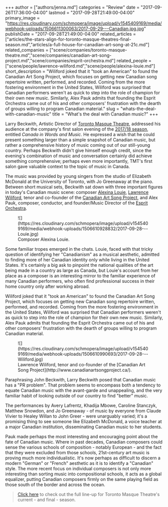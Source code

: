 +++
author = ["authors/jenna.md"]
categories = "Review"
date = "2017-09-26T17:36:00-04:00"
lastmod = "2017-09-28T21:49:00-04:00"
primary_image = "https://res.cloudinary.com/schmopera/image/upload/v1545409169/media/webhook-uploads/1506611300063/2017-09-29---Canadian.jpg.jpg"
publishDate = "2017-09-28T21:49:00-04:00"
related_articles = ["articles/the-stars-align-for-toronto-masque-theatres-final-season.md","articles/a-full-house-for-canadian-art-song-at-21c.md"]
related_companies = ["scene/companies/toronto-masque-theatre.md","scene/companies/canadian-art-song-project.md","scene/companies/esprit-orchestra.md"]
related_people = ["scene/people/lawrence-wiliford.md","scene/people/alexina-louie.md"]
short_description = "Wiliford joked that it &quot;took an American&quot; to found the Canadian Art Song Project, which focuses on getting new Canadian song repertoire written, performed, and recorded. Coming from the more fostering environment in the United States, Wiliford was surprised that Canadian performers weren&#039;t as quick to step into the role of champion for their own new music. Similarly, Alex Pauk admits that founding the Esprit Orchestra came out of his and other composers&#039; frustration with the dearth of groups willing to program Canadian material."
slug = "whats-the-deal-with-canadian-music"
title = "What&#039;s the deal with Canadian music?"
+++

Larry Beckwith, Artistic Director of [Toronto Masque Theatre](/scene/companies/toronto-masque-theatre/), addressed his audience at the company's first salon evening of the [2017/18 season](/the-stars-align-for-toronto-masque-theatres-final-season/), entitled *Canada in Words and Music*. He expressed a wish that he could present something larger than a simple snapshot of Canadian music, but rather a comprehensive history of music coming out of our still-young country. Perhaps Beckwith didn't give himself enough credit, since the evening's combination of music and conversation certainly did achieve something comprehensive; perhaps even more importantly, TMT's first salon gave valuable context to the topic of music in Canada.

The music was provided by young singers from the studio of Elizabeth McDonald at the University of Toronto, with Jo Greenaway at the piano. Between short musical sets, Beckwith sat down with three important figures in today's Canadian music scene: composer [Alexina Louie](/talking-with-composers-alexina-louie/), [Lawrence Wiliford](/scene/people/lawrence-wiliford/), tenor and co-founder of the [Canadian Art Song Project](/scene/companies/canadian-art-song-project/), and Alex Pauk, composer, conductor, and founder/Music Director of the [Esprit Orchestra](/scene/companies/esprit-orchestra/).

<figure data-type="image">
![](https://res.cloudinary.com/schmopera/image/upload/v1545409169/media/webhook-uploads/1506610928832/2017-09-28---Louie.jpg)
<figcaption>Composer Alexina Louie.</figcaption>
</figure>

Some familiar tropes emerged in the chats. Louie, faced with that tricky question of identifying her "Canadianism" as a musical aesthetic, admitted to finding more of her Canadian identity only while living in the United States. It's certainly a big ask to pinpoint the national qualities of the art being made in a country as large as Canada, but Louie's account from her place as a composer is an interesting mirror to the familiar experience of many Canadian performers, who often find professional success in their home country only after working abroad.

Wiliford joked that it "took an American" to found the Canadian Art Song Project, which focuses on getting new Canadian song repertoire written, performed, and recorded. Coming from the more fostering environment in the United States, Wiliford was surprised that Canadian performers weren't as quick to step into the role of champion for their own new music. Similarly, Alex Pauk admits that founding the Esprit Orchestra came out of his and other composers' frustration with the dearth of groups willing to program Canadian material.

<figure data-type="image">
![](https://res.cloudinary.com/schmopera/image/upload/v1545409169/media/webhook-uploads/1506610990693/2017-09-28---Wiliford.jpg)
<figcaption>Lawrence Wiliford, tenor and co-founder of the [Canadian Art Song Project](http://www.canadianartsongproject.ca/).</figcaption>
</figure>

Paraphrasing John Beckwith, Larry Beckwith posed that Canadian music has a "PR problem". That problem seems to encompass both a tendency to equate Canadian music with the avant-garde and unappealing, and the very familiar habit of looking outside of our country to find "better" music. 

The performances by Avery Lafrentz, Khadija Mbowe, Caroline Stanczyk, Matthew Snowdon, and Jo Greenaway - of music by everyone from Claude Vivier to Healey Willan to John Greer - were unarguably varied; it's a promising thing to see someone like Elizabeth McDonald, a voice teacher at a major Canadian institution, disseminating Canadian music to her students.

Pauk made perhaps the most interesting and encouraging point about the fate of Canadian music. Where in past decades, Canadian composers could sense the various schools of composition - notably European - and the fact that they were excluded from those schools, 21st-century art music is proving much more individualistic. It's now perhaps as difficult to discern a modern "German" or "French" aesthetic as it is to identify a "Canadian" style. The more recent focus on individual composers is not only more interesting than sorting music into compositional schools, it acts as a global equalizer, putting Canadian composers firmly on the same playing field as those south of the border and across the ocean.

>[Click here](http://www.torontomasquetheatre.com/node/24) to check out the full line-up for Toronto Masque Theatre's current - and final - season. 

